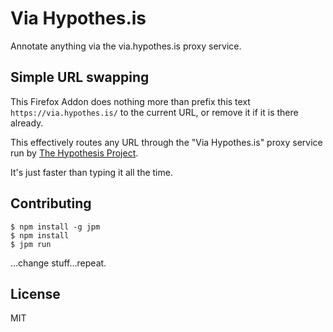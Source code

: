 # Via Hypothes.is
Annotate anything via the via.hypothes.is proxy service.

## Simple URL swapping

This Firefox Addon does nothing more than prefix this text
`https://via.hypothes.is/` to the current URL, or remove it
if it is there already.

This effectively routes any URL through the "Via Hypothes.is"
proxy service run by [The Hypothesis Project](http://hypothes.is/).

It's just faster than typing it all the time.

## Contributing

```
$ npm install -g jpm
$ npm install
$ jpm run
```
...change stuff...repeat.

## License

MIT
